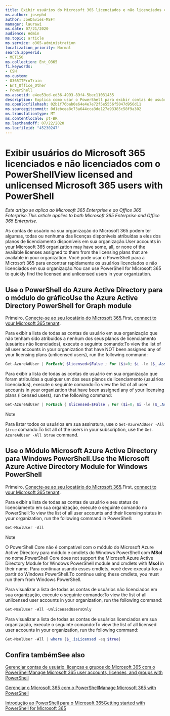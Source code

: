 ```yaml
---
title: Exibir usuários do Microsoft 365 licenciados e não licenciados com o PowerShell
ms.author: josephd
author: JoeDavies-MSFT
manager: laurawi
ms.date: 07/21/2020
audience: Admin
ms.topic: article
ms.service: o365-administration
localization_priority: Normal
search.appverid:
- MET150
ms.collection: Ent_O365
f1.keywords:
- CSH
ms.custom:
- O365ITProTrain
- Ent_Office_Other
- PowerShell
ms.assetid: e4ee53ed-ed36-4993-89f4-5bec11031435
description: Explica como usar o PowerShell para exibir contas de usuário licenciadas e não licenciadas do Microsoft 365.
ms.openlocfilehash: 02b1f76bab0e64e4e7e72f5e5556f5047d956d11
ms.sourcegitcommit: 0d1ebcea8c73a644cca3de127a93385c58f9a302
ms.translationtype: MT
ms.contentlocale: pt-BR
ms.lasthandoff: 07/22/2020
ms.locfileid: "45230247"
---
```

# <a name="view-licensed-and-unlicensed-microsoft-365-users-with-powershell"></a><span data-ttu-id="926e8-103">Exibir usuários do Microsoft 365 licenciados e não licenciados com o PowerShell</span><span class="sxs-lookup"><span data-stu-id="926e8-103">View licensed and unlicensed Microsoft 365 users with PowerShell</span></span>

<span data-ttu-id="926e8-104">*Este artigo se aplica ao Microsoft 365 Enterprise e ao Office 365 Enterprise.*</span><span class="sxs-lookup"><span data-stu-id="926e8-104">*This article applies to both Microsoft 365 Enterprise and Office 365 Enterprise.*</span></span>

<span data-ttu-id="926e8-105">As contas de usuário na sua organização do Microsoft 365 podem ter algumas, todas ou nenhuma das licenças disponíveis atribuídas a eles dos planos de licenciamento disponíveis em sua organização.</span><span class="sxs-lookup"><span data-stu-id="926e8-105">User accounts in your Microsoft 365 organization may have some, all, or none of the available licenses assigned to them from the licensing plans that are available in your organization.</span></span> <span data-ttu-id="926e8-106">Você pode usar o PowerShell para a Microsoft 365 para encontrar rapidamente os usuários licenciados e não licenciados em sua organização.</span><span class="sxs-lookup"><span data-stu-id="926e8-106">You can use PowerShell for Microsoft 365 to quickly find the licensed and unlicensed users in your organization.</span></span>

## <a name="use-the-azure-active-directory-powershell-for-graph-module"></a><span data-ttu-id="926e8-107">Use o PowerShell do Azure Active Directory para o módulo do gráfico</span><span class="sxs-lookup"><span data-stu-id="926e8-107">Use the Azure Active Directory PowerShell for Graph module</span></span>

<span data-ttu-id="926e8-108">Primeiro, [Conecte-se ao seu locatário do Microsoft 365](connect-to-office-365-powershell.md#connect-with-the-azure-active-directory-powershell-for-graph-module).</span><span class="sxs-lookup"><span data-stu-id="926e8-108">First, [connect to your Microsoft 365 tenant](connect-to-office-365-powershell.md#connect-with-the-azure-active-directory-powershell-for-graph-module).</span></span>
 
<span data-ttu-id="926e8-109">Para exibir a lista de todas as contas de usuário em sua organização que não tenham sido atribuídos a nenhum dos seus planos de licenciamento (usuários não licenciados), execute o seguinte comando:</span><span class="sxs-lookup"><span data-stu-id="926e8-109">To view the list of all user accounts in your organization that have NOT been assigned any of your licensing plans (unlicensed users), run the following command:</span></span>
  
```powershell
Get-AzureAdUser | ForEach{ $licensed=$False ; For ($i=0; $i -le ($_.AssignedLicenses | Measure).Count ; $i++) { If( [string]::IsNullOrEmpty(  $_.AssignedLicenses[$i].SkuId ) -ne $True) { $licensed=$true } } ; If( $licensed -eq $false) { Write-Host $_.UserPrincipalName} }
```

<span data-ttu-id="926e8-110">Para exibir a lista de todas as contas de usuário em sua organização que foram atribuídas a qualquer um dos seus planos de licenciamento (usuários licenciados), execute o seguinte comando:</span><span class="sxs-lookup"><span data-stu-id="926e8-110">To view the list of all user accounts in your organization that have been assigned any of your licensing plans (licensed users), run the following command:</span></span>
  
```powershell
Get-AzureAdUser | ForEach { $licensed=$False ; For ($i=0; $i -le ($_.AssignedLicenses | Measure).Count ; $i++) { If( [string]::IsNullOrEmpty(  $_.AssignedLicenses[$i].SkuId ) -ne $True) { $licensed=$true } } ; If( $licensed -eq $true) { Write-Host $_.UserPrincipalName} }
```

>[!Note]
><span data-ttu-id="926e8-111">Para listar todos os usuários em sua assinatura, use o `Get-AzureAdUser -All $true` comando.</span><span class="sxs-lookup"><span data-stu-id="926e8-111">To list all of the users in your subscription, use the `Get-AzureAdUser -All $true` command.</span></span>
>

## <a name="use-the-microsoft-azure-active-directory-module-for-windows-powershell"></a><span data-ttu-id="926e8-112">Use o Módulo Microsoft Azure Active Directory para Windows PowerShell.</span><span class="sxs-lookup"><span data-stu-id="926e8-112">Use the Microsoft Azure Active Directory Module for Windows PowerShell</span></span>

<span data-ttu-id="926e8-113">Primeiro, [Conecte-se ao seu locatário do Microsoft 365](connect-to-office-365-powershell.md#connect-with-the-microsoft-azure-active-directory-module-for-windows-powershell).</span><span class="sxs-lookup"><span data-stu-id="926e8-113">First, [connect to your Microsoft 365 tenant](connect-to-office-365-powershell.md#connect-with-the-microsoft-azure-active-directory-module-for-windows-powershell).</span></span>

<span data-ttu-id="926e8-114">Para exibir a lista de todas as contas de usuário e seu status de licenciamento em sua organização, execute o seguinte comando no PowerShell:</span><span class="sxs-lookup"><span data-stu-id="926e8-114">To view the list of all user accounts and their licensing status in your organization, run the following command in PowerShell:</span></span>
  
```powershell
Get-MsolUser -All
```

>[!Note]
><span data-ttu-id="926e8-115">O PowerShell Core não é compatível com o módulo do Microsoft Azure Active Directory para módulo e cmdlets do Windows PowerShell com **MSol** no nome.</span><span class="sxs-lookup"><span data-stu-id="926e8-115">PowerShell Core does not support the Microsoft Azure Active Directory Module for Windows PowerShell module and cmdlets with **Msol** in their name.</span></span> <span data-ttu-id="926e8-116">Para continuar usando esses cmdlets, você deve executá-los a partir do Windows PowerShell.</span><span class="sxs-lookup"><span data-stu-id="926e8-116">To continue using these cmdlets, you must run them from Windows PowerShell.</span></span>
>

<span data-ttu-id="926e8-117">Para visualizar a lista de todas as contas de usuários não licenciados em sua organização, execute o seguinte comando:</span><span class="sxs-lookup"><span data-stu-id="926e8-117">To view the list of all unlicensed user accounts in your organization, run the following command:</span></span>
  
```powershell
Get-MsolUser -All -UnlicensedUsersOnly
```

<span data-ttu-id="926e8-118">Para visualizar a lista de todas as contas de usuários licenciados em sua organização, execute o seguinte comando:</span><span class="sxs-lookup"><span data-stu-id="926e8-118">To view the list of all licensed user accounts in your organization, run the following command:</span></span>
  
```powershell
Get-MsolUser -All | where {$_.isLicensed -eq $true}
```

## <a name="see-also"></a><span data-ttu-id="926e8-119">Confira também</span><span class="sxs-lookup"><span data-stu-id="926e8-119">See also</span></span>

[<span data-ttu-id="926e8-120">Gerenciar contas de usuário, licenças e grupos do Microsoft 365 com o PowerShell</span><span class="sxs-lookup"><span data-stu-id="926e8-120">Manage Microsoft 365 user accounts, licenses, and groups with PowerShell</span></span>](manage-user-accounts-and-licenses-with-office-365-powershell.md)
  
[<span data-ttu-id="926e8-121">Gerenciar o Microsoft 365 com o PowerShell</span><span class="sxs-lookup"><span data-stu-id="926e8-121">Manage Microsoft 365 with PowerShell</span></span>](manage-office-365-with-office-365-powershell.md)
  
[<span data-ttu-id="926e8-122">Introdução ao PowerShell para o Microsoft 365</span><span class="sxs-lookup"><span data-stu-id="926e8-122">Getting started with PowerShell for Microsoft 365</span></span>](getting-started-with-office-365-powershell.md)
